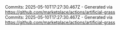 Commits: 2025-05-10T17:27:30.467Z - Generated via https://github.com/marketplace/actions/artificial-grass
<br>
Commits: 2025-05-10T17:27:30.467Z - Generated via https://github.com/marketplace/actions/artificial-grass
<br>
